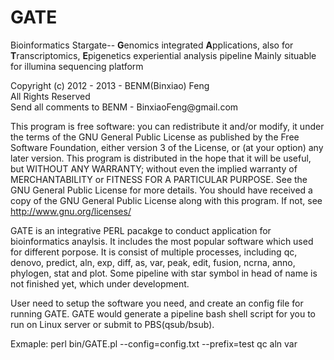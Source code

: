 GATE
====
Bioinformatics Stargate--
**G**enomics integrated **A**pplications, also for **T**ranscriptomics, **E**pigenetics experiential analysis pipeline Mainly situable for illumina sequencing platform

  Copyright (c) 2012 - 2013 - BENM(Binxiao) Feng                        
  All Rights Reserved                                                   
  Send all comments to BENM - BinxiaoFeng\@gmail.com                     
                                                                        
  This program is free software: you can redistribute it and/or modify, it under the terms of the GNU General Public License as published by the Free Software Foundation, either version 3 of the License, or (at your option) any later version. This program is distributed in the hope that it will be useful, but WITHOUT ANY WARRANTY; without even the implied warranty of MERCHANTABILITY or FITNESS FOR A PARTICULAR PURPOSE.  See the GNU General Public License for more details. You should have received a copy of the GNU General Public License along with this program.  If not, see <http://www.gnu.org/licenses/>
  
GATE is an integrative PERL pacakge to conduct application for bioinformatics anaylsis. It includes the most popular software which used for different porpose. It is consist of multiple processes, including qc, denovo, predict, aln, exp, diff, as, var, peak, edit, fusion, ncrna, anno, phylogen, stat and plot. Some pipeline with star symbol in head of name is not finished yet, which under development.

User need to setup the software you need, and create an config file for running GATE. GATE would generate a pipeline bash shell script for you to run on Linux server or submit to PBS(qsub/bsub).

Exmaple: perl bin/GATE.pl --config=config.txt --prefix=test qc aln var
